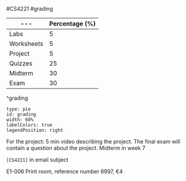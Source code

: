 #CS4221 #grading 

| ---        | Percentage (%) |
| ---------- | -------------- |
| Labs       | 5              |
| Worksheets | 5              |
| Project    | 5              |
| Quizzes    | 25             |
| Midterm    | 30             |
| Exam       | 30             |
^grading

```chart
type: pie
id: grading
width: 60%
labelColors: true
legendPosition: right
```

For the project: 5 min video describing the project.
The final exam will contain a question about the project.
Midterm in week 7

`[CS4221]` in email subject

E1-006 Print room, reference number 6997, €4